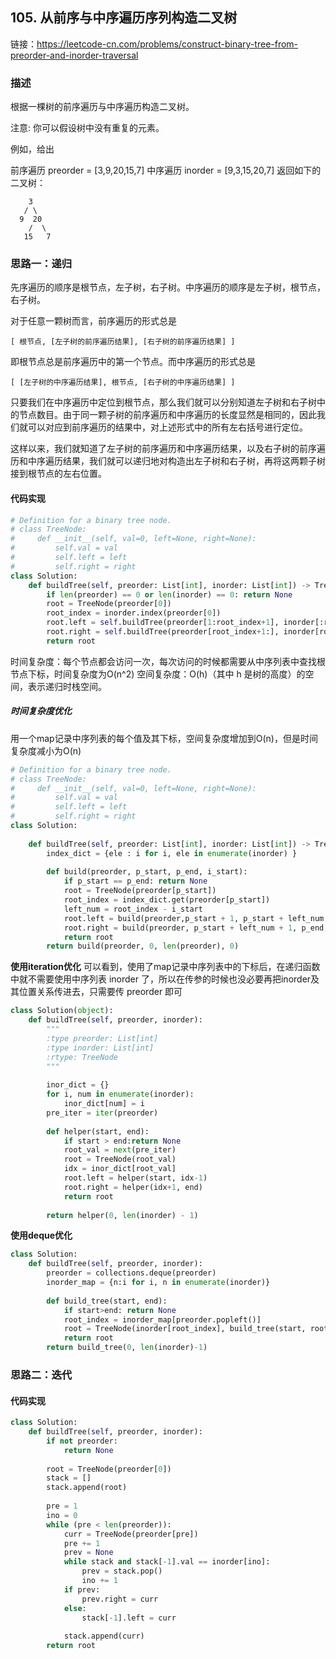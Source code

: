 ## 105. 从前序与中序遍历序列构造二叉树
链接：https://leetcode-cn.com/problems/construct-binary-tree-from-preorder-and-inorder-traversal

### 描述
根据一棵树的前序遍历与中序遍历构造二叉树。

注意:
你可以假设树中没有重复的元素。

例如，给出

前序遍历 preorder = [3,9,20,15,7]
中序遍历 inorder = [9,3,15,20,7]
返回如下的二叉树：
```shell
    3
   / \
  9  20
    /  \
   15   7
```


### 思路一：递归
先序遍历的顺序是根节点，左子树，右子树。中序遍历的顺序是左子树，根节点，右子树。


对于任意一颗树而言，前序遍历的形式总是
```shell
[ 根节点, [左子树的前序遍历结果], [右子树的前序遍历结果] ]
```
即根节点总是前序遍历中的第一个节点。而中序遍历的形式总是
```shell
[ [左子树的中序遍历结果], 根节点, [右子树的中序遍历结果] ]
```
只要我们在中序遍历中定位到根节点，那么我们就可以分别知道左子树和右子树中的节点数目。由于同一颗子树的前序遍历和中序遍历的长度显然是相同的，因此我们就可以对应到前序遍历的结果中，对上述形式中的所有左右括号进行定位。

这样以来，我们就知道了左子树的前序遍历和中序遍历结果，以及右子树的前序遍历和中序遍历结果，我们就可以递归地对构造出左子树和右子树，再将这两颗子树接到根节点的左右位置。

#### 代码实现
```python
# Definition for a binary tree node.
# class TreeNode:
#     def __init__(self, val=0, left=None, right=None):
#         self.val = val
#         self.left = left
#         self.right = right
class Solution:
    def buildTree(self, preorder: List[int], inorder: List[int]) -> TreeNode:
        if len(preorder) == 0 or len(inorder) == 0: return None
        root = TreeNode(preorder[0])
        root_index = inorder.index(preorder[0])
        root.left = self.buildTree(preorder[1:root_index+1], inorder[:root_index])
        root.right = self.buildTree(preorder[root_index+1:], inorder[root_index+1:])
        return root
```
时间复杂度：每个节点都会访问一次，每次访问的时候都需要从中序列表中查找根节点下标，时间复杂度为O(n^2)
空间复杂度：O(h)（其中 h 是树的高度）的空间，表示递归时栈空间。

##### 时间复杂度优化
用一个map记录中序列表的每个值及其下标，空间复杂度增加到O(n)，但是时间复杂度减小为O(n)
```python
# Definition for a binary tree node.
# class TreeNode:
#     def __init__(self, val=0, left=None, right=None):
#         self.val = val
#         self.left = left
#         self.right = right
class Solution:
    
    def buildTree(self, preorder: List[int], inorder: List[int]) -> TreeNode:
        index_dict = {ele : i for i, ele in enumerate(inorder) }
        
        def build(preorder, p_start, p_end, i_start):
            if p_start == p_end: return None
            root = TreeNode(preorder[p_start])
            root_index = index_dict.get(preorder[p_start])
            left_num = root_index - i_start
            root.left = build(preorder,p_start + 1, p_start + left_num + 1, i_start)
            root.right = build(preorder, p_start + left_num + 1, p_end, root_index + 1)
            return root
        return build(preorder, 0, len(preorder), 0)
```

**使用iteration优化**
可以看到，使用了map记录中序列表中的下标后，在递归函数中就不需要使用中序列表 inorder 了，所以在传参的时候也没必要再把inorder及其位置关系传进去，只需要传 preorder 即可
```python
class Solution(object):
    def buildTree(self, preorder, inorder):
        """
        :type preorder: List[int]
        :type inorder: List[int]
        :rtype: TreeNode
        """
        
        inor_dict = {}
        for i, num in enumerate(inorder):
            inor_dict[num] = i
        pre_iter = iter(preorder)
        
        def helper(start, end):
            if start > end:return None
            root_val = next(pre_iter)
            root = TreeNode(root_val)
            idx = inor_dict[root_val]
            root.left = helper(start, idx-1)
            root.right = helper(idx+1, end)
            return root
        
        return helper(0, len(inorder) - 1)
```

**使用deque优化**
```python
class Solution:
    def buildTree(self, preorder, inorder):
        preorder = collections.deque(preorder)
        inorder_map = {n:i for i, n in enumerate(inorder)}
		
        def build_tree(start, end):
            if start>end: return None
            root_index = inorder_map[preorder.popleft()]
            root = TreeNode(inorder[root_index], build_tree(start, root_index-1), build_tree(root_index+1, end))
            return root
        return build_tree(0, len(inorder)-1)
```


### 思路二：迭代

#### 代码实现
```python
class Solution:
    def buildTree(self, preorder, inorder):
        if not preorder:
            return None
        
        root = TreeNode(preorder[0])
        stack = []
        stack.append(root)
        
        pre = 1
        ino = 0
        while (pre < len(preorder)):
            curr = TreeNode(preorder[pre])
            pre += 1
            prev = None
            while stack and stack[-1].val == inorder[ino]:
                prev = stack.pop()
                ino += 1
            if prev:
                prev.right = curr
            else:
                stack[-1].left = curr
                
            stack.append(curr)
        return root
```
